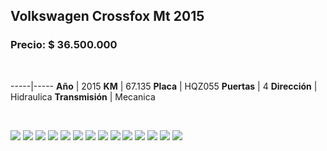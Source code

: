 ## Volkswagen Crossfox Mt 2015

### Precio: $ 36.500.000

<p>&nbsp;</p>

-----|-----
**Año** | 2015
**KM** | 67.135
**Placa** | HQZ055
**Puertas** | 4
**Dirección** | Hidraulica
**Transmisión** | Mecanica


<p>&nbsp;</p>

<img src="images/Volkswagen Crossfox Mt 2015 - 0.0562.jpg?raw=true"/>
<img src="images/Volkswagen Crossfox Mt 2015 - 0.0638.jpg?raw=true"/>
<img src="images/Volkswagen Crossfox Mt 2015 - 0.0794.jpg?raw=true"/>
<img src="images/Volkswagen Crossfox Mt 2015 - 0.3386.jpg?raw=true"/>
<img src="images/Volkswagen Crossfox Mt 2015 - 0.4232.jpg?raw=true"/>
<img src="images/Volkswagen Crossfox Mt 2015 - 0.5458.jpg?raw=true"/>
<img src="images/Volkswagen Crossfox Mt 2015 - 0.7078.jpg?raw=true"/>
<img src="images/Volkswagen Crossfox Mt 2015 - 0.7108.jpg?raw=true"/>
<img src="images/Volkswagen Crossfox Mt 2015 - 0.7623.jpg?raw=true"/>
<img src="images/Volkswagen Crossfox Mt 2015 - 0.7694.jpg?raw=true"/>
<img src="images/Volkswagen Crossfox Mt 2015 - 0.8432.jpg?raw=true"/>
<img src="images/Volkswagen Crossfox Mt 2015 - 0.8891.jpg?raw=true"/>
<img src="images/Volkswagen Crossfox Mt 2015 - 0.9352.jpg?raw=true"/>
<img src="images/Volkswagen Crossfox Mt 2015 - 0.9703.jpg?raw=true"/>




